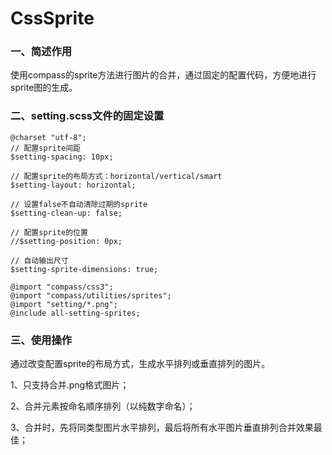 # CssSprite

### 一、简述作用<br />

使用compass的sprite方法进行图片的合并，通过固定的配置代码，方便地进行sprite图的生成。

### 二、setting.scss文件的固定设置<br />

    @charset "utf-8";
    // 配置sprite间距
    $setting-spacing: 10px;
    
    // 配置sprite的布局方式：horizontal/vertical/smart
    $setting-layout: horizontal;
    
    // 设置false不自动清除过期的sprite
    $setting-clean-up: false;
    
    // 配置sprite的位置
    //$setting-position: 0px;
    
    // 自动输出尺寸
    $setting-sprite-dimensions: true;
    
    @import "compass/css3";
    @import "compass/utilities/sprites";
    @import "setting/*.png";
    @include all-setting-sprites;

### 三、使用操作<br />
通过改变配置sprite的布局方式，生成水平排列或垂直排列的图片。<br />

1、只支持合并.png格式图片；

2、合并元素按命名顺序排列（以纯数字命名）；

3、合并时，先将同类型图片水平排列，最后将所有水平图片垂直排列合并效果最佳；



